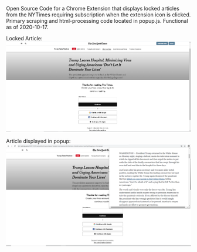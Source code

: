 Open Source Code for a Chrome Extension that displays locked articles from the NYTimes requiring subscription when the extension icon is clicked. Primary scraping and html-processing code located in popup.js. Functional as of 2020-10-17.

Locked Article:
![Alt text](https://github.com/gregtuc/NYTimesViewer/blob/master/NYTimes-pic1.PNG?raw=true "Title")

Article displayed in popup:
![Alt text](https://github.com/gregtuc/NYTimesViewer/blob/master/NyTimes-pic2.PNG?raw=true "Title")
